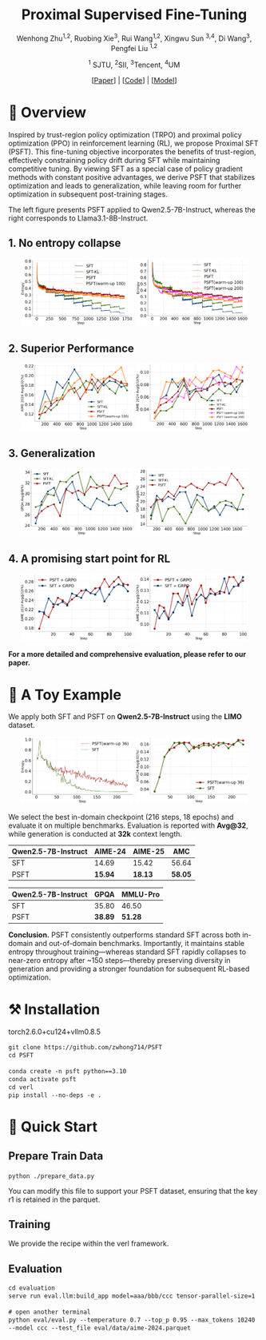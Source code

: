<div align="center">
<h1>Proximal Supervised Fine-Tuning
</h1>
Wenhong Zhu<sup>1,2</sup>, Ruobing Xie<sup>3</sup>, Rui Wang<sup>1,2</sup>, Xingwu Sun <sup>3,4</sup>, Di Wang<sup>3</sup>,  Pengfei Liu <sup>1,2</sup>

<sup>1</sup> SJTU,   <sup>2</sup>SII, <sup>3</sup>Tencent, <sup>4</sup>UM

[<a href="https://arxiv.org/abs/2508.17784">Paper</a>] | [<a href="https://github.com/zwhong714/PSFT">Code</a>] | [<a href="https://huggingface.co/wh-zhu">Model</a>]
</div>

# 📖 Overview
Inspired by trust-region policy optimization (TRPO) and proximal policy optimization (PPO) in reinforcement learning (RL), we propose Proximal SFT (PSFT). This fine-tuning objective incorporates the benefits of trust-region, effectively constraining policy drift during SFT while maintaining competitive tuning. By viewing SFT as a special case of policy gradient methods with constant positive advantages, we derive PSFT that stabilizes optimization and leads to generalization, while leaving room for further optimization in subsequent post-training stages.


The left figure presents PSFT applied to Qwen2.5-7B-Instruct, whereas the right corresponds to Llama3.1-8B-Instruct.

## 1. No entropy collapse
<p align="center">
  <img src="./img/qwen_entropy.png" alt="Qwen2.5-7B-Instruct" width="45%"/>
  <img src="./img/llama-entropy.png" alt="LLama3.1-8B-Instruct" width="45%"/>
</p>

## 2. Superior Performance

<p align="center">
  <img src="./img/qwen-acc.png" alt="Qwen2.5-7B-Instruct" width="45%"/>
  <img src="./img/llama-acc.png" alt="LLama3.1-8B-Instruct" width="45%"/>
</p>


## 3. Generalization

<p align="center">
  <img src="./img/qwen_gpqa.png" alt="Qwen2.5-7B-Instruct" width="45%"/>
  <img src="./img/llama-gpqa.png" alt="LLama3.1-8B-Instruct" width="45%"/>
</p>

## 4. A promising start point for RL 

<p align="center">
  <img src="./img/qwen_rl_acc.png" alt="Qwen2.5-7B-Instruct" width="45%"/>
  <img src="./img/llama-rl-acc.png" alt="LLama3.1-8B-Instruct" width="45%"/>
</p>


**For a more detailed and comprehensive evaluation, please refer to our paper.**


# 🧸 A Toy Example

We apply both SFT and PSFT on **Qwen2.5-7B-Instruct** using the **LIMO** dataset.

<p align="center">
  <img src="./img/limo_entropy.png" alt="Qwen2.5-7B-Instruct" width="45%"/>
  <img src="./img/limo_acc.png" alt="LLama3.1-8B-Instruct" width="45%"/>
</p>

We select the best in-domain checkpoint (216 steps, 18 epochs) and evaluate it on multiple benchmarks. Evaluation is reported with **Avg\@32**, while generation is conducted at **32k** context length.

| Qwen2.5-7B-Instruct | AIME-24   | AIME-25   | AMC       |
| ------------------- | --------- | --------- | --------- |
| SFT                 | 14.69     | 15.42     | 56.64     |
| PSFT                | **15.94** | **18.13** | **58.05** |

| Qwen2.5-7B-Instruct | GPQA      | MMLU-Pro  |
| ------------------- | --------- | --------- |
| SFT                 | 35.80     | 46.50     |
| PSFT                | **38.89** | **51.28** |

**Conclusion.** PSFT consistently outperforms standard SFT across both in-domain and out-of-domain benchmarks. Importantly, it maintains stable entropy throughout training—whereas standard SFT rapidly collapses to near-zero entropy after ~150 steps—thereby preserving diversity in generation and providing a stronger foundation for subsequent RL-based optimization.



# ⚒️ Installation

torch2.6.0+cu124+vllm0.8.5

```
git clone https://github.com/zwhong714/PSFT
cd PSFT

conda create -n psft python==3.10
conda activate psft
cd verl
pip install --no-deps -e .
```

# 🚀 Quick Start

## Prepare Train Data

`python ./prepare_data.py`

You can modify this file to support your PSFT dataset, ensuring that the key r1 is retained in the parquet.


## Training

We provide the recipe within the verl framework.

## Evaluation

```
cd evaluation
serve run eval.llm:build_app model=aaa/bbb/ccc tensor-parallel-size=1

# open another terminal
python eval/eval.py --temperature 0.7 --top_p 0.95 --max_tokens 10240 --model ccc --test_file eval/data/aime-2024.parquet
```
